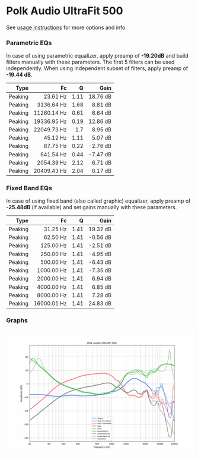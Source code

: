 # Polk Audio UltraFit 500
See [usage instructions](https://github.com/jaakkopasanen/AutoEq#usage) for more options and info.

### Parametric EQs
In case of using parametric equalizer, apply preamp of **-19.20dB** and build filters manually
with these parameters. The first 5 filters can be used independently.
When using independent subset of filters, apply preamp of **-19.44 dB**.

| Type    | Fc          |    Q | Gain     |
|--------:|------------:|-----:|---------:|
| Peaking | 23.61 Hz    | 1.11 | 18.76 dB |
| Peaking | 3136.64 Hz  | 1.68 | 8.81 dB  |
| Peaking | 11260.14 Hz | 0.61 | 6.64 dB  |
| Peaking | 19336.95 Hz | 0.19 | 12.86 dB |
| Peaking | 22049.73 Hz | 1.7  | 8.95 dB  |
| Peaking | 45.12 Hz    | 1.11 | 5.07 dB  |
| Peaking | 87.75 Hz    | 0.22 | -2.76 dB |
| Peaking | 641.54 Hz   | 0.44 | -7.47 dB |
| Peaking | 2054.39 Hz  | 2.12 | 6.71 dB  |
| Peaking | 20409.43 Hz | 2.04 | 0.17 dB  |

### Fixed Band EQs
In case of using fixed band (also called graphic) equalizer, apply preamp of **-25.48dB**
(if available) and set gains manually with these parameters.

| Type    | Fc          |    Q | Gain     |
|--------:|------------:|-----:|---------:|
| Peaking | 31.25 Hz    | 1.41 | 19.32 dB |
| Peaking | 62.50 Hz    | 1.41 | -0.56 dB |
| Peaking | 125.00 Hz   | 1.41 | -2.51 dB |
| Peaking | 250.00 Hz   | 1.41 | -4.95 dB |
| Peaking | 500.00 Hz   | 1.41 | -6.43 dB |
| Peaking | 1000.00 Hz  | 1.41 | -7.35 dB |
| Peaking | 2000.00 Hz  | 1.41 | 6.94 dB  |
| Peaking | 4000.00 Hz  | 1.41 | 6.85 dB  |
| Peaking | 8000.00 Hz  | 1.41 | 7.28 dB  |
| Peaking | 16000.01 Hz | 1.41 | 24.83 dB |

### Graphs
![](./Polk%20Audio%20UltraFit%20500.png)
